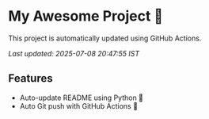 # My Awesome Project 🚀

This project is automatically updated using GitHub Actions.

_Last updated: 2025-07-08 20:47:55 IST_

## Features
- Auto-update README using Python 🐍
- Auto Git push with GitHub Actions 🤖
